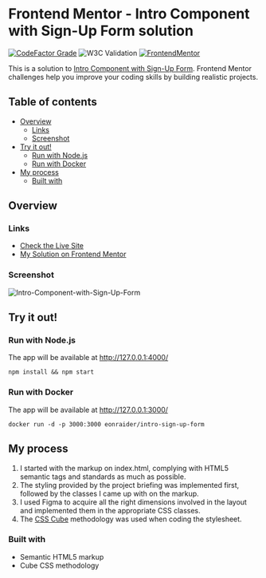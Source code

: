 # Frontend Mentor - Intro Component with Sign-Up Form solution

[![CodeFactor Grade](https://img.shields.io/codefactor/grade/github/Havoc-Solutions/intro-sign-up-form?label=CodeFactor&logo=codefactor&style=flat-square)](https://www.codefactor.io/repository/github/Havoc-Solutions/intro-sign-up-form)
![W3C Validation](https://img.shields.io/w3c-validation/html?style=flat-square&targetUrl=https%3A%2F%2Feonraider-intro-sign-up-form.netlify.app%2F)
[![FrontendMentor](https://img.shields.io/badge/FrontendMentor-EONRaider-blue?style=flat-square)](https://www.frontendmentor.io/profile/EONRaider)

This is a solution to [Intro Component with Sign-Up Form](). Frontend Mentor challenges help you
improve your coding skills by building realistic projects.

## Table of contents

- [Overview](#overview)
    - [Links](#links)
    - [Screenshot](#screenshot)
- [Try it out!](#try-it-out)
    - [Run with Node.js](#run-with-nodejs)
    - [Run with Docker](#run-with-docker)
- [My process](#my-process)
    - [Built with](#built-with)

## Overview

### Links

- [Check the Live Site](https://eonraider-intro-sign-up-form.netlify.app/)
- [My Solution on Frontend Mentor]()

### Screenshot

![Intro-Component-with-Sign-Up-Form](https://github.com/Havoc-Solutions/intro-sign-up-form/assets/15611424/954f4e11-b756-490d-9263-20cdf2ff3d76)

## Try it out!

### Run with Node.js

The app will be available at http://127.0.0.1:4000/

```shell
npm install && npm start
```

### Run with Docker

The app will be available at http://127.0.0.1:3000/

```shell
docker run -d -p 3000:3000 eonraider/intro-sign-up-form
```

## My process

1. I started with the markup on index.html, complying with HTML5 semantic tags and standards as much as possible.
2. The styling provided by the project briefing was implemented first, followed by the classes I came up with on the
   markup.
3. I used Figma to acquire all the right dimensions involved in the layout and implemented them in the appropriate CSS
   classes.
4. The [CSS Cube](https://cube.fyi/) methodology was used when coding the stylesheet.

### Built with

- Semantic HTML5 markup
- Cube CSS methodology

